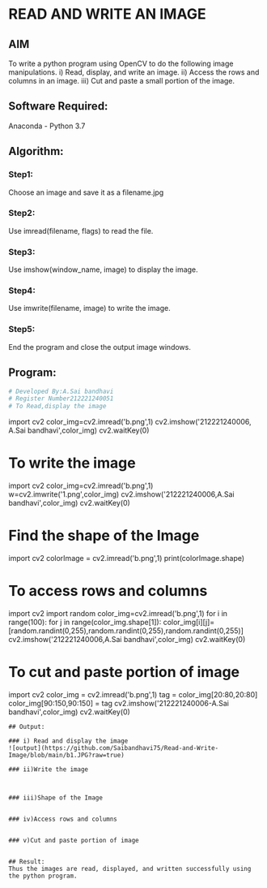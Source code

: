 # READ AND WRITE AN IMAGE
## AIM
To write a python program using OpenCV to do the following image manipulations.
i) Read, display, and write an image.
ii) Access the rows and columns in an image.
iii) Cut and paste a small portion of the image.

## Software Required:
Anaconda - Python 3.7
## Algorithm:
### Step1:
Choose an image and save it as a filename.jpg
### Step2:
Use imread(filename, flags) to read the file.
### Step3:
Use imshow(window_name, image) to display the image.
### Step4:
Use imwrite(filename, image) to write the image.
### Step5:
End the program and close the output image windows.
## Program:
```python
# Developed By:A.Sai bandhavi
# Register Number212221240051
# To Read,display the image
```
import cv2
color_img=cv2.imread('b.png',1)
cv2.imshow('212221240006, A.Sai bandhavi',color_img)
cv2.waitKey(0)



# To write the image



import cv2
color_img=cv2.imread('b.png',1)
w=cv2.imwrite('1.png',color_img)
cv2.imshow('212221240006,A.Sai bandhavi',color_img)
cv2.waitKey(0)




# Find the shape of the Image

import cv2
colorImage = cv2.imread('b.png',1)
print(colorImage.shape)




# To access rows and columns

import cv2
import random
color_img=cv2.imread('b.png',1)
for i in range(100):
    for j in range(color_img.shape[1]):
        color_img[i][j]=[random.randint(0,255),random.randint(0,255),random.randint(0,255)]
cv2.imshow('212221240006,A.Sai bandhavi',color_img)
cv2.waitKey(0)





# To cut and paste portion of image

import cv2
color_img = cv2.imread('b.png',1)
tag = color_img[20:80,20:80]
color_img[90:150,90:150] = tag
cv2.imshow('212221240006-A.Sai bandhavi',color_img)
cv2.waitKey(0)

```
## Output:

### i) Read and display the image
![output](https://github.com/Saibandhavi75/Read-and-Write-Image/blob/main/b1.JPG?raw=true)

### ii)Write the image



### iii)Shape of the Image


### iv)Access rows and columns


### v)Cut and paste portion of image


## Result:
Thus the images are read, displayed, and written successfully using the python program.


